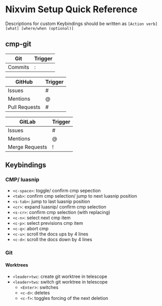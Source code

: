 # Nixvim Setup Quick Reference

Descriptions for custom Keybindings should be written as `[Action verb] [what] [where/when (optional)]`

## cmp-git

| Git     | Trigger |
| ------- | ------- |
| Commits | :       |

| GitHub        | Trigger |
| --------------| ------- |
| Issues        | #       |
| Mentions      | @       |
| Pull Requests | #       |

| GitLab         | Trigger |
| -------------- | ------- |
| Issues         | #       |
| Mentions       | @       |
| Merge Requests | !       |

## Keybindings

### CMP/ luasnip

- `<c-space>`: toggle/ confirm cmp sepection
- `<tab>`: confirm cmp selection/ jump to next luasnip position
- `<s-tab>`: jump to last luasnip position
- `<cr>`: expand luasnip/ confirm cmp selection
- `<s-cr>`: confirm cmp selection (with replacing)
- `<c-n>`: select next cmp item
- `<c-p>`: select previsions cmp item
- `<c-q>`: abort cmp
- `<c-u>`: scroll the docs ups by 4 lines
- `<c-d>`: scroll the docs down by 4 lines

### Git

#### Worktrees
- `<leader>twc`: create git worktree in telescope
- `<leader>tws`: switch git worktree in telescope
  - `<Enter`>: switches
  - `<c-d>`: deletes
  - `<c-f>`: toggles forcing of the next deletion

